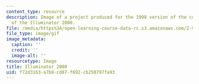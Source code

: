 ```yaml
---
content_type: resource
description: Image of a project produced for the 1998 version of the course. CAD model
  of the Illuminator 2000.
file: /media/https%3A/open-learning-course-data-rc.s3.amazonaws.com/2-971-2nd-summer-introduction-to-design-january-iap-2003/f72d3163a7b8cd87f692cb250797fa93_98_desk_drawer_illuminator.gif
file_type: image/gif
image_metadata:
  caption: ''
  credit: ''
  image-alt: ''
resourcetype: Image
title: Illuminator 2000
uid: f72d3163-a7b8-cd87-f692-cb250797fa93
---
```

